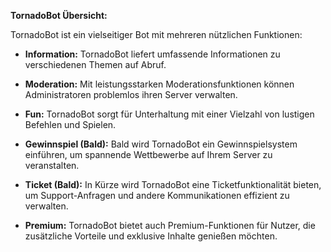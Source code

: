 **TornadoBot Übersicht:**

TornadoBot ist ein vielseitiger Bot mit mehreren nützlichen Funktionen:

- **Information:** TornadoBot liefert umfassende Informationen zu verschiedenen Themen auf Abruf.
  
- **Moderation:** Mit leistungsstarken Moderationsfunktionen können Administratoren problemlos ihren Server verwalten.

- **Fun:** TornadoBot sorgt für Unterhaltung mit einer Vielzahl von lustigen Befehlen und Spielen.

- **Gewinnspiel (Bald):** Bald wird TornadoBot ein Gewinnspielsystem einführen, um spannende Wettbewerbe auf Ihrem Server zu veranstalten.

- **Ticket (Bald):** In Kürze wird TornadoBot eine Ticketfunktionalität bieten, um Support-Anfragen und andere Kommunikationen effizient zu verwalten.

- **Premium:** TornadoBot bietet auch Premium-Funktionen für Nutzer, die zusätzliche Vorteile und exklusive Inhalte genießen möchten.